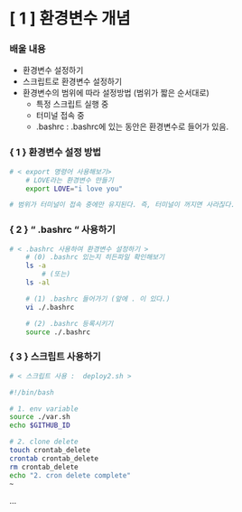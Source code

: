# [ 1 ] 환경변수 개념

### 배울 내용

- 환경변수 설정하기
- 스크립트로 환경변수 설정하기
- 환경변수의 범위에 따라 설정방법 (범위가 짧은 순서대로)
    - 특정 스크립트 실행 중
    - 터미널 접속 중
    - .bashrc :   .bashrc에 있는 동안은 환경변수로 들어가 있음.

### { 1 } 환경변수 설정 방법

```bash
# < export 명령어 사용해보기>
	# LOVE라는 환경변수 만들기
	export LOVE="i love you"

# 범위가 터미널이 접속 중에만 유지된다. 즉, 터미널이 꺼지면 사라짆다.
```

### { 2 } “ .bashrc “ 사용하기

```bash
# < .bashrc 사용하여 환경변수 설정하기 >
	# (0) .bashrc 있는지 히든파일 확인해보기
	ls -a 
		# (또는)
	ls -al

	# (1) .bashrc 들어가기 (앞에 . 이 있다.)
	vi ./.bashrc 

	# (2) .bashrc 등록시키기
	source ./.bashrc
```

### { 3 } 스크립트 사용하기

```bash
# < 스크립트 사용 :  deploy2.sh >

#!/bin/bash

# 1. env variable
source ./var.sh
echo $GITHUB_ID

# 2. clone delete
touch crontab_delete
crontab crontab_delete
rm crontab_delete
echo "2. cron delete complete"
~
```

…
